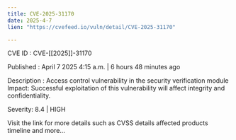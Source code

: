 ```yaml
---
title: CVE-2025-31170
date: 2025-4-7
lien: "https://cvefeed.io/vuln/detail/CVE-2025-31170"

---
```


CVE ID : CVE-[[2025]]-31170

Published :  April 7
2025
4:15 a.m. | 6 hours
48 minutes ago

Description : Access control vulnerability in the security verification module
Impact: Successful exploitation of this vulnerability will affect integrity and confidentiality.

Severity: 8.4 | HIGH

Visit the link for more details
such as CVSS details
affected products
timeline
and more...
